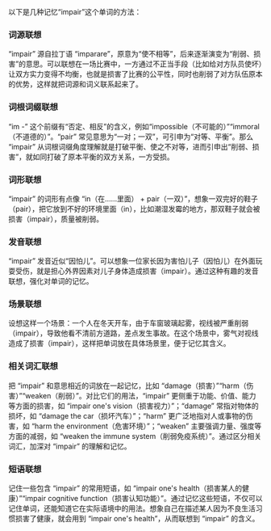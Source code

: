 以下是几种记忆“impair”这个单词的方法：

### 词源联想
“impair” 源自拉丁语 “imparare”，原意为“使不相等”，后来逐渐演变为“削弱、损害”的意思。可以联想在一场比赛中，一方通过不正当手段（比如给对方队员使坏）让双方实力变得不均衡，也就是损害了比赛的公平性，同时也削弱了对方队伍原本的优势，这样就把词源和词义联系起来了。

### 词根词缀联想
“im -” 这个前缀有“否定、相反”的含义，例如“impossible（不可能的）”“immoral（不道德的）”。“pair” 常见意思为“一对；一双”，可引申为“对等、平衡”。那么 “impair” 从词根词缀角度理解就是打破平衡、使之不对等，进而引申出“削弱、损害”，就如同打破了原本平衡的双方关系，一方受损。

### 词形联想
“impair” 的词形有点像 “in（在……里面） + pair（一双）”，想象一双完好的鞋子（pair），把它放到不好的环境里面（in），比如潮湿发霉的地方，那双鞋子就会被损害（impair），质量被削弱。

### 发音联想
“impair” 发音近似“因怕儿”。可以想象一位家长因为害怕儿子（因怕儿）在外面玩耍受伤，就是担心外界因素对儿子身体造成损害（impair）。通过这种有趣的发音联想，强化对单词的记忆。

### 场景联想
设想这样一个场景：一个人在冬天开车，由于车窗玻璃起雾，视线被严重削弱（impair），导致他看不清前方道路，差点发生事故。在这个场景中，雾气对视线造成了损害（impair），这样把单词放在具体场景里，便于记忆其含义。

### 相关词汇联想
把 “impair” 和意思相近的词放在一起记忆，比如 “damage（损害）”“harm（伤害）”“weaken（削弱）”。对比它们的用法，“impair” 更侧重于功能、价值、能力等方面的损害，如 “impair one's vision（损害视力）”；“damage” 常指对物体的损坏，如 “damage the car（损坏汽车）”；“harm” 更广泛地指对人或事物的伤害，如 “harm the environment（危害环境）”；“weaken” 主要强调力量、强度等方面的减弱，如 “weaken the immune system（削弱免疫系统）”。通过区分相关词汇，加深对 “impair” 的理解和记忆。

### 短语联想
记住一些包含 “impair” 的常用短语，如 “impair one's health（损害某人的健康）”“impair cognitive function（损害认知功能）”。通过记忆这些短语，不仅可以记住单词，还能知道它在实际语境中的用法。想象自己在描述某人因为不良生活习惯损害了健康，就会用到 “impair one's health”，从而联想到 “impair” 的含义。 